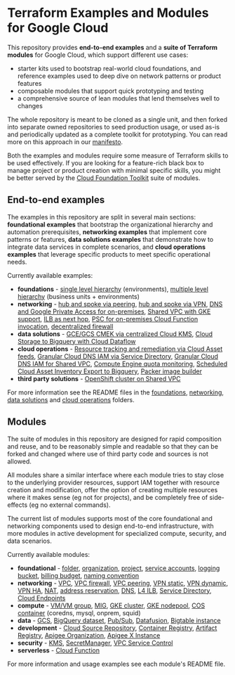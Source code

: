 # Terraform Examples and Modules for Google Cloud

This repository provides **end-to-end examples** and a **suite of Terraform modules** for Google Cloud, which support different use cases:

- starter kits used to bootstrap real-world cloud foundations, and reference examples used to deep dive on network patterns or product features
- composable modules that support quick prototyping and testing
- a comprehensive source of lean modules that lend themselves well to changes

The whole repository is meant to be cloned as a single unit, and then forked into separate owned repositories to seed production usage, or used as-is and periodically updated as a complete toolkit for prototyping. You can read more on this approach in our [manifesto](./MANIFESTO.md).

Both the examples and modules require some measure of Terraform skills to be used effectively. If you are looking for a feature-rich black box to manage project or product creation with minimal specific skills, you might be better served by the [Cloud Foundation Toolkit](https://registry.terraform.io/modules/terraform-google-modules) suite of modules.

## End-to-end examples

The examples in this repository are split in several main sections: **foundational examples** that bootstrap the organizational hierarchy and automation prerequisites, **networking examples** that implement core patterns or features, **data solutions examples** that demonstrate how to integrate data services in complete scenarios, and **cloud operations examples** that leverage specific products to meet specific operational needs.

Currently available examples:

- **foundations** - [single level hierarchy](./foundations/environments/) (environments), [multiple level hierarchy](./foundations/business-units/) (business units + environments)
- **networking** - [hub and spoke via peering](./networking/hub-and-spoke-peering/), [hub and spoke via VPN](./networking/hub-and-spoke-vpn/), [DNS and Google Private Access for on-premises](./networking/onprem-google-access-dns/), [Shared VPC with GKE support](./networking/shared-vpc-gke/), [ILB as next hop](./networking/ilb-next-hop), [PSC for on-premises Cloud Function invocation](./networking/private-cloud-function-from-onprem/), [decentralized firewall](./networking/decentralized-firewall)
- **data solutions** - [GCE/GCS CMEK via centralized Cloud KMS](./data-solutions/cmek-via-centralized-kms/), [Cloud Storage to Bigquery with Cloud Dataflow](./data-solutions/gcs-to-bq-with-dataflow/)
- **cloud operations** - [Resource tracking and remediation via Cloud Asset feeds](.//cloud-operations/asset-inventory-feed-remediation), [Granular Cloud DNS IAM via Service Directory](./cloud-operations/dns-fine-grained-iam), [Granular Cloud DNS IAM for Shared VPC](./cloud-operations/dns-shared-vpc), [Compute Engine quota monitoring](./cloud-operations/quota-monitoring), [Scheduled Cloud Asset Inventory Export to Bigquery](./cloud-operations/scheduled-asset-inventory-export-bq), [Packer image builder](./cloud-operations/packer-image-builder)
- **third party solutions** - [OpenShift cluster on Shared VPC](./third-party-solutions/openshift)

For more information see the README files in the [foundations](./foundations/), [networking](./networking/), [data solutions](./data-solutions/) and [cloud operations](./cloud-operations/) folders.

## Modules

The suite of modules in this repository are designed for rapid composition and reuse, and to be reasonably simple and readable so that they can be forked and changed where use of third party code and sources is not allowed.

All modules share a similar interface where each module tries to stay close to the underlying provider resources, support IAM together with resource creation and modification, offer the option of creating multiple resources where it makes sense (eg not for projects), and be completely free of side-effects (eg no external commands).

The current list of modules supports most of the core foundational and networking components used to design end-to-end infrastructure, with more modules in active development for specialized compute, security, and data scenarios.

Currently available modules:

- **foundational** - [folder](./modules/folder), [organization](./modules/organization), [project](./modules/project), [service accounts](./modules/iam-service-account), [logging bucket](./modules/logging-bucket), [billing budget](./modules/billing-budget), [naming convention](./modules/naming-convention)
- **networking** - [VPC](./modules/net-vpc), [VPC firewall](./modules/net-vpc-firewall), [VPC peering](./modules/net-vpc-peering), [VPN static](./modules/net-vpn-static), [VPN dynamic](./modules/net-vpn-dynamic), [VPN HA](./modules/net-vpn-ha), [NAT](./modules/net-cloudnat), [address reservation](./modules/net-address), [DNS](./modules/dns), [L4 ILB](./modules/net-ilb), [Service Directory](./modules/service-directory), [Cloud Endpoints](./modules/cloudenpoints)
- **compute** - [VM/VM group](./modules/compute-vm), [MIG](./modules/compute-mig), [GKE cluster](./modules/gke-cluster), [GKE nodepool](./modules/gke-nodepool), [COS container](./modules/cos-container) (coredns, mysql, onprem, squid)
- **data** - [GCS](./modules/gcs), [BigQuery dataset](./modules/bigquery-dataset), [Pub/Sub](./modules/pubsub), [Datafusion](./modules/datafusion), [Bigtable instance](./modules/bigtable-instance)
- **development** - [Cloud Source Repository](./modules/source-repository), [Container Registry](./modules/container-registry), [Artifact Registry](./modules/artifact-registry), [Apigee Organization](./modules/apigee-organization), [Apigee X Instance](./modules/apigee-x-instance)
- **security** - [KMS](./modules/kms), [SecretManager](./modules/secret-manager), [VPC Service Control](./modules/vpc-sc)
- **serverless** - [Cloud Function](./modules/cloud-function)

For more information and usage examples see each module's README file.
